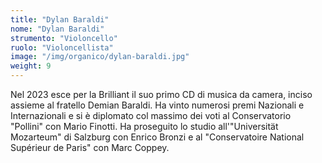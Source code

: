 ```yaml
---
title: "Dylan Baraldi"
nome: "Dylan Baraldi"
strumento: "Violoncello"
ruolo: "Violoncellista"
image: "/img/organico/dylan-baraldi.jpg"
weight: 9
---
```


Nel 2023 esce per la Brilliant il suo primo CD di musica da camera, inciso assieme al fratello Demian Baraldi. Ha vinto numerosi premi Nazionali e Internazionali e si è diplomato col massimo dei voti al Conservatorio "Pollini" con Mario Finotti. Ha proseguito lo studio all'"Universität Mozarteum" di Salzburg con Enrico Bronzi e al "Conservatoire National Supérieur de Paris" con Marc Coppey.
